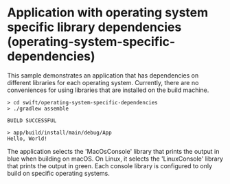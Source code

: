 # Application with operating system specific library dependencies (operating-system-specific-dependencies)

This sample demonstrates an application that has dependencies on different libraries for each operating system.
Currently, there are no conveniences for using libraries that are installed on the build machine.

```
> cd swift/operating-system-specific-dependencies
> ./gradlew assemble

BUILD SUCCESSFUL

> app/build/install/main/debug/App
Hello, World!
```

The application selects the 'MacOsConsole' library that prints the output in blue when building on macOS.  On Linux, it selects the 'LinuxConsole' library that prints the output in green. Each console library is configured to only build on specific operating systems.
